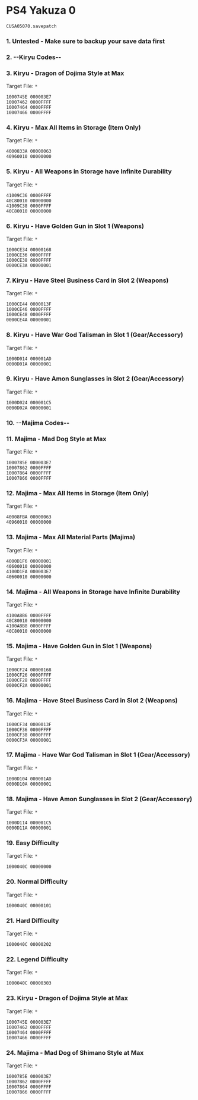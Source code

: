 # PS4 Yakuza 0

`CUSA05070.savepatch`

### 1. Untested - Make sure to backup your save data first
### 2. --Kiryu Codes--
### 3. Kiryu - Dragon of Dojima Style at Max

Target File: `*`

```
1000745E 000003E7
10007462 0000FFFF
10007464 0000FFFF
10007466 0000FFFF
```

### 4. Kiryu - Max All Items in Storage (Item Only)

Target File: `*`

```
4000833A 00000063
40960010 00000000
```

### 5. Kiryu - All Weapons in Storage have Infinite Durability

Target File: `*`

```
41009C36 0000FFFF
40C80010 00000000
41009C38 0000FFFF
40C80010 00000000
```

### 6. Kiryu - Have Golden Gun in Slot 1 (Weapons)

Target File: `*`

```
1000CE34 00000168
1000CE36 0000FFFF
1000CE38 0000FFFF
0000CE3A 00000001
```

### 7. Kiryu - Have Steel Business Card in Slot 2 (Weapons)

Target File: `*`

```
1000CE44 0000013F
1000CE46 0000FFFF
1000CE48 0000FFFF
0000CE4A 00000001
```

### 8. Kiryu - Have War God Talisman in Slot 1 (Gear/Accessory)

Target File: `*`

```
1000D014 000001AD
0000D01A 00000001
```

### 9. Kiryu - Have Amon Sunglasses in Slot 2 (Gear/Accessory)

Target File: `*`

```
1000D024 000001C5
0000D02A 00000001
```

### 10. --Majima Codes--
### 11. Majima - Mad Dog Style at Max

Target File: `*`

```
1000785E 000003E7
10007862 0000FFFF
10007864 0000FFFF
10007866 0000FFFF
```

### 12. Majima - Max All Items in Storage (Item Only)

Target File: `*`

```
40008FBA 00000063
40960010 00000000
```

### 13. Majima - Max All Material Parts (Majima)

Target File: `*`

```
4000D1F6 00000001
40600010 00000000
4100D1FA 000003E7
40600010 00000000
```

### 14. Majima - All Weapons in Storage have Infinite Durability

Target File: `*`

```
4100A8B6 0000FFFF
40C80010 00000000
4100A8B8 0000FFFF
40C80010 00000000
```

### 15. Majima - Have Golden Gun in Slot 1 (Weapons)

Target File: `*`

```
1000CF24 00000168
1000CF26 0000FFFF
1000CF28 0000FFFF
0000CF2A 00000001
```

### 16. Majima - Have Steel Business Card in Slot 2 (Weapons)

Target File: `*`

```
1000CF34 0000013F
1000CF36 0000FFFF
1000CF38 0000FFFF
0000CF3A 00000001
```

### 17. Majima - Have War God Talisman in Slot 1 (Gear/Accessory)

Target File: `*`

```
1000D104 000001AD
0000D10A 00000001
```

### 18. Majima - Have Amon Sunglasses in Slot 2 (Gear/Accessory)

Target File: `*`

```
1000D114 000001C5
0000D11A 00000001
```

### 19. Easy Difficulty

Target File: `*`

```
1000040C 00000000
```

### 20. Normal Difficulty

Target File: `*`

```
1000040C 00000101
```

### 21. Hard Difficulty

Target File: `*`

```
1000040C 00000202
```

### 22. Legend Difficulty

Target File: `*`

```
1000040C 00000303
```

### 23. Kiryu - Dragon of Dojima Style at Max

Target File: `*`

```
1000745E 000003E7
10007462 0000FFFF
10007464 0000FFFF
10007466 0000FFFF
```

### 24. Majima - Mad Dog of Shimano Style at Max

Target File: `*`

```
1000785E 000003E7
10007862 0000FFFF
10007864 0000FFFF
10007866 0000FFFF
```

